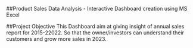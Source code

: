 ##Product Sales Data Analysis - Interactive Dashboard creation using MS Excel

##Project Objective
This Dashboard aim at giving insight of annual sales report for 2015-22022. So that the owner/investors  can understand their customers and grow more sales in 2023.
